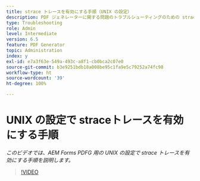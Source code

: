 ```yaml
---
title: strace トレースを有効にする手順（UNIX の設定）
description: PDF ジェネレーターに関する問題のトラブルシューティングのための strace ログの設定
type: Troubleshooting
role: Admin
level: Intermediate
version: 6.5
feature: PDF Generator
topic: Administration
index: y
exl-id: e7a3f63e-549a-493c-a8f1-cb0bca2c07e0
source-git-commit: b3e9251bdb18a008be95c1fa9e5c79252a74fc98
workflow-type: ht
source-wordcount: '39'
ht-degree: 100%

---
```


# UNIX の設定で straceトレースを有効にする手順

*このビデオでは、AEM Forms PDFG 用の UNIX の設定で strace トレースを有効にする手順を説明します。*

>[!VIDEO](https://video.tv.adobe.com/v/335525?quality=12&learn=on)
